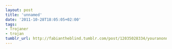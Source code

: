 ```yaml
---
layout: post
title: 'unnamed'
date: '2011-10-28T18:05:05+02:00'
tags:
- Trojaner
- trojan
tumblr_url: http://fabiantheblind.tumblr.com/post/12035028334/youranonnews-german-hackers-discover
---
```

